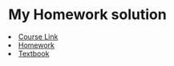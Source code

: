 # My Homework solution 

<li><a href="https://web.stanford.edu/class/ee364a/">Course Link</a>
<li><a href="https://web.stanford.edu/class/ee364a/homework.html">Homework</a>
<li><a href="https://stanford.edu/~boyd/cvxbook/">Textbook</a>
